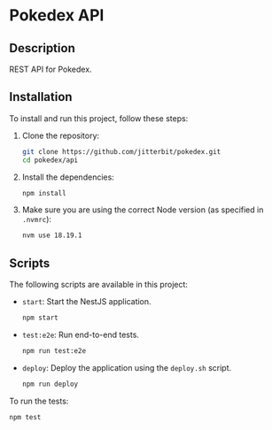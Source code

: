 
# Pokedex API

## Description

REST API for Pokedex.

## Installation

To install and run this project, follow these steps:

1. Clone the repository:
    ```sh
    git clone https://github.com/jitterbit/pokedex.git
    cd pokedex/api
    ```

2. Install the dependencies:
    ```sh
    npm install
    ```

3. Make sure you are using the correct Node version (as specified in `.nvmrc`):
    ```sh
    nvm use 18.19.1
    ```

## Scripts

The following scripts are available in this project:

- `start`: Start the NestJS application.
    ```sh
    npm start
    ```
- `test:e2e`: Run end-to-end tests.
    ```sh
    npm run test:e2e
    ```
- `deploy`: Deploy the application using the `deploy.sh` script.
    ```sh
    npm run deploy
    ```

To run the tests:
```sh
npm test
```
